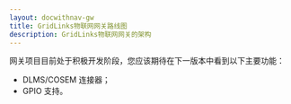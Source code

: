 ```yaml
---
layout: docwithnav-gw
title: GridLinks物联网网关路线图
description: GridLinks物联网网关的架构
---
```


网关项目目前处于积极开发阶段，您应该期待在下一版本中看到以下主要功能：

- DLMS/COSEM 连接器；
- GPIO 支持。